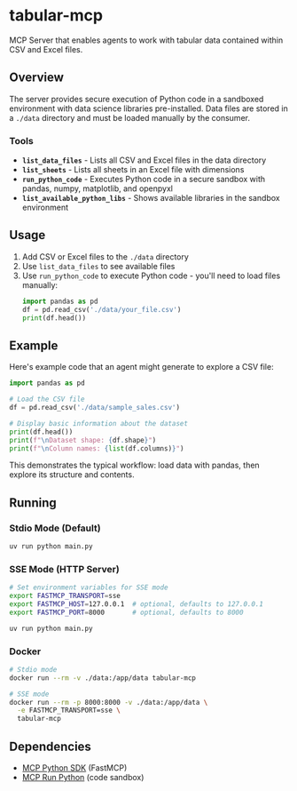 # tabular-mcp

MCP Server that enables agents to work with tabular data contained within CSV and Excel files.

## Overview

The server provides secure execution of Python code in a sandboxed environment with data science libraries pre-installed. Data files are stored in a `./data` directory and must be loaded manually by the consumer.

### Tools

- **`list_data_files`** - Lists all CSV and Excel files in the data directory
- **`list_sheets`** - Lists all sheets in an Excel file with dimensions
- **`run_python_code`** - Executes Python code in a secure sandbox with pandas, numpy, matplotlib, and openpyxl
- **`list_available_python_libs`** - Shows available libraries in the sandbox environment

## Usage

1. Add CSV or Excel files to the `./data` directory
2. Use `list_data_files` to see available files
3. Use `run_python_code` to execute Python code - you'll need to load files manually:
   ```python
   import pandas as pd
   df = pd.read_csv('./data/your_file.csv')
   print(df.head())
   ```

## Example

Here's example code that an agent might generate to explore a CSV file:

```python
import pandas as pd

# Load the CSV file
df = pd.read_csv('./data/sample_sales.csv')

# Display basic information about the dataset
print(df.head())
print(f"\nDataset shape: {df.shape}")
print(f"\nColumn names: {list(df.columns)}")
```

This demonstrates the typical workflow: load data with pandas, then explore its structure and contents.

## Running

### Stdio Mode (Default)
```bash
uv run python main.py
```

### SSE Mode (HTTP Server)
```bash
# Set environment variables for SSE mode
export FASTMCP_TRANSPORT=sse
export FASTMCP_HOST=127.0.0.1  # optional, defaults to 127.0.0.1
export FASTMCP_PORT=8000       # optional, defaults to 8000

uv run python main.py
```

### Docker
```bash
# Stdio mode
docker run --rm -v ./data:/app/data tabular-mcp

# SSE mode
docker run --rm -p 8000:8000 -v ./data:/app/data \
  -e FASTMCP_TRANSPORT=sse \
  tabular-mcp
```

## Dependencies

- [MCP Python SDK](https://github.com/modelcontextprotocol/python-sdk) (FastMCP)
- [MCP Run Python](https://github.com/pydantic/mcp-run-python) (code sandbox)

